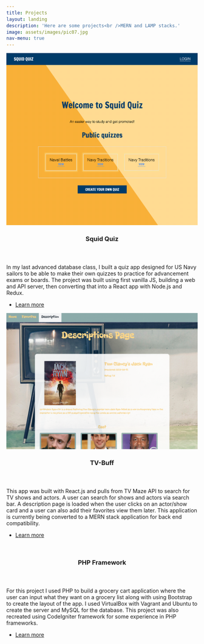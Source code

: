 ```yaml
---
title: Projects
layout: landing
description: 'Here are some projects<br />MERN and LAMP stacks.'
image: assets/images/pic07.jpg
nav-menu: true
---
```


<!-- Main -->
<div id="main">

<!-- One -->
<section id="one">
	<div class="inner">
	</div>
</section>

<!-- Two -->
<section id="two" class="spotlights">
	<section>
		<a href="generic.html" class="image">
			<img src="assets/images/squid-quiz.png" alt="" data-position="center center" />
		</a>
		<div class="content">
			<div class="inner">
				<header class="major">
					<h3>Squid Quiz</h3>
				</header>
				<p>In my last advanced database class, I built a quiz app designed for US Navy sailors to be able to make their own quizzes to practice for advancement exams or boards. The project was built using first vanilla JS, building a web and API server, then converting that into a React app with Node.js and Redux.</p>
				<ul class="actions">
					<li><a href="https://github.com/ASL-WDD442/asl-quiz-app-pmritchie" class="button">Learn more</a></li>
				</ul>
			</div>
		</div>
	</section>
	<section>
		<a href="generic.html" class="image">
			<img src="assets/images/tv-buff.png" alt="" data-position="top center" />
		</a>
		<div class="content">
			<div class="inner">
				<header class="major">
					<h3>TV-Buff</h3>
				</header>
				<p>This app was built with React.js and pulls from TV Maze API to search for TV shows and actors. A user can search for shows and actors via search bar. A description page is loaded when the user clicks on an actor/show card and a user can also add their favorites view them later. This application is currently being converted to a MERN stack application for back end compatibility.</p>
				<ul class="actions">
					<li><a href="https://github.com/pmritchie/TV-BUFF-WEBAPP" class="button">Learn more</a></li>
				</ul>
			</div>
		</div>
	</section>
	<section>
		<a href="generic.html" class="image">
			<img src="assets/images/php-frame.png" alt="" data-position="25% 25%" />
		</a>
		<div class="content">
			<div class="inner">
				<header class="major">
					<h3>PHP Framework</h3>
				</header>
				<p>For this project I used PHP to build a grocery cart application where the user can input what they want on a grocery list along with using Bootstrap to create the layout of the app. I used VirtualBox with Vagrant and Ubuntu to create the server and MySQL for the database. This project was also recreated using CodeIgniter framework for some experience in PHP frameworks. </p>
				<ul class="actions">
					<li><a href="https://github.com/pmritchie/CodeIgniter-Fruit-App" class="button">Learn more</a></li>
				</ul>
			</div>
		</div>
	</section>
</section>

</div>

